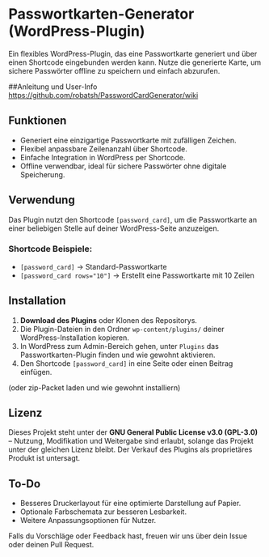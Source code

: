 # Passwortkarten-Generator (WordPress-Plugin)

Ein flexibles WordPress-Plugin, das eine Passwortkarte generiert und über einen Shortcode eingebunden werden kann. Nutze die generierte Karte, um sichere Passwörter offline zu speichern und einfach abzurufen.

##Anleitung und User-Info
<https://github.com/robatsh/PasswordCardGenerator/wiki>


## Funktionen
- Generiert eine einzigartige Passwortkarte mit zufälligen Zeichen.
- Flexibel anpassbare Zeilenanzahl über Shortcode.
- Einfache Integration in WordPress per Shortcode.
- Offline verwendbar, ideal für sichere Passwörter ohne digitale Speicherung.

## Verwendung
Das Plugin nutzt den Shortcode `[password_card]`, um die Passwortkarte an einer beliebigen Stelle auf deiner WordPress-Seite anzuzeigen.

### Shortcode Beispiele:
- `[password_card]` → Standard-Passwortkarte
- `[password_card rows="10"]` → Erstellt eine Passwortkarte mit 10 Zeilen

## Installation
1. **Download des Plugins** oder Klonen des Repositorys.
2. Die Plugin-Dateien in den Ordner `wp-content/plugins/` deiner WordPress-Installation kopieren.
3. In WordPress zum Admin-Bereich gehen, unter `Plugins` das Passwortkarten-Plugin finden und wie gewohnt aktivieren.
4. Den Shortcode `[password_card]` in eine Seite oder einen Beitrag einfügen.

(oder zip-Packet laden und wie gewohnt installiern) 

## Lizenz
Dieses Projekt steht unter der **GNU General Public License v3.0 (GPL-3.0)** – Nutzung, Modifikation und Weitergabe sind erlaubt, solange das Projekt unter der gleichen Lizenz bleibt. Der Verkauf des Plugins als proprietäres Produkt ist untersagt.

## To-Do
- Besseres Druckerlayout für eine optimierte Darstellung auf Papier.
- Optionale Farbschemata zur besseren Lesbarkeit.
- Weitere Anpassungsoptionen für Nutzer.

Falls du Vorschläge oder Feedback hast, freuen wir uns über dein Issue oder deinen Pull Request.

